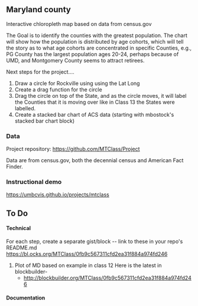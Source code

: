 ## Maryland county

Interactive chloropleth map based on data from census.gov

The Goal is to identify the counties with the greatest population.
The chart will show how the population is distributed by age cohorts, which
will tell the story as to what age cohorts are concentrated in specific Counties, e.g., PG County has the largest population ages 20-24, perhaps because of UMD, and Montgomery County seems to attract retirees.

Next steps for the project....
1) Draw a circle for Rockville using using the Lat Long
2) Create a drag function for the circle
3) Drag the circle on top of the State, and as the circle moves, it will label the Counties that it is moving over like in Class 13 the States were labelled.
4) Create a stacked bar chart of ACS data (starting with mbostock's stacked bar chart block)

### Data

Project repository: https://github.com/MTClass/Project

Data are from census.gov, both the decennial census and American Fact Finder.

### Instructional demo

https://umbcvis.github.io/projects/mtclass

## To Do

#### Technical

For each step, create a separate gist/block -- link to these in your repo's README.md
https://bl.ocks.org/MTClass/0fb9c567311cfd2ea31f884a974fd246

1. Plot of MD based on example in class 12
Here is the latest in blockbuilder-
    * http://blockbuilder.org/MTClass/0fb9c567311cfd2ea31f884a974fd246

#### Documentation
